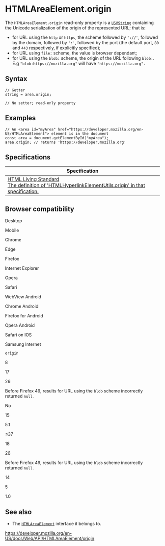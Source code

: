 HTMLAreaElement.origin
======================

The `HTMLAreaElement.origin` read-only property is a [`USVString`](../usvstring) containing the Unicode serialization of the origin of the represented URL; that is:

-   for URL using the `http` or `https`, the scheme followed by `'://'`, followed by the domain, followed by `':'`, followed by the port (the default port, `80` and `443` respectively, if explicitly specified);
-   for URL using `file:` scheme, the value is browser dependant;
-   for URL using the `blob:` scheme, the origin of the URL following `blob:`. E.g `"blob:https://mozilla.org"` will have `"https://mozilla.org".`

Syntax
------

    // Getter
    string = area.origin;

    // No setter; read-only property

Examples
--------

    // An <area id="myArea" href="https://developer.mozilla.org/en-US/HTMLAreaElement"> element is in the document
    const area = document.getElementById("myArea");
    area.origin; // returns 'https://developer.mozilla.org'

Specifications
--------------

<table><thead><tr class="header"><th>Specification</th></tr></thead><tbody><tr class="odd"><td><a href="https://html.spec.whatwg.org/multipage/#dom-hyperlink-origin">HTML Living Standard<br />
<span class="small">The definition of 'HTMLHyperlinkElementUtils.origin' in that specification.</span></a></td></tr></tbody></table>

Browser compatibility
---------------------

Desktop

Mobile

Chrome

Edge

Firefox

Internet Explorer

Opera

Safari

WebView Android

Chrome Android

Firefox for Android

Opera Android

Safari on IOS

Samsung Internet

`origin`

8

17

26

Before Firefox 49, results for URL using the `blob` scheme incorrectly returned `null`.

No

15

5.1

≤37

18

26

Before Firefox 49, results for URL using the `blob` scheme incorrectly returned `null`.

14

5

1.0

See also
--------

-   The [`HTMLAreaElement`](../htmlareaelement) interface it belongs to.

<a href="https://developer.mozilla.org/en-US/docs/Web/API/HTMLAreaElement/origin" class="_attribution-link">https://developer.mozilla.org/en-US/docs/Web/API/HTMLAreaElement/origin</a>

